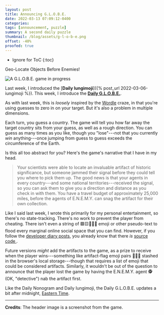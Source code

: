 ```yaml
---
layout: post
title: Announcing G.L.O.B.E.
date: 2022-03-13 07:09:12-0400
categories:
tags: [announcement, puzzle]
summary: A second daily puzzle
thumbnail: /blog/assets/g-l-o-b-e.png
offset: -40%
proofed: true
---
```


* Ignore for ToC
{:toc}

Geo-Locate Objects Before Enemies!

![A G.L.O.B.E. game in progress](/blog/assets/g-l-o-b-e.png "Gabon has a distinctive enough shape that it's easy to guess on the first try, but that makes for a bad demonstration...")

Last week, I introduced the [**Daily Iungimoji**]({% post_url 2022-03-06-iungimoji %}).  This week, I introduce the [**Daily G.L.O.B.E.**](https://john.colagioia.net/globe/).

As with last week, this is *loosely* inspired by the [Wordle](https://en.wikipedia.org/wiki/Wordle) craze, in that you're using guesses to zero in on your target.  But it's also a problem in multiple dimensions.

Each turn, you guess a country.  The game will tell you how far away the target country sits from your guess, as well as a rough direction.  You can guess as many times as you like, though you "lose"---not that you currently *win* anything---once jumping from guess to guess exceeds the circumference of the Earth.

Is this all too abstract for you?  Here's the game's narrative that I have in my head.

 > Your scientists were able to locate an invaluable artifact of historic significance, but someone jammed their signal before they could tell you where to pick them up.  The good news is that your agents in every country---and some national territories---received the signal, so you can ask them to give you a direction and distance as you check in with them.  You have a travel budget of approximately 25,000 miles, before the agents of E.N.E.M.Y. can snag the artifact for their own collection.

Like I said last week, I wrote this primarily for my personal entertainment, so there's no state-tracking.  There's no work to prevent the player from cheating.  There isn't even a string of 🟩🟨📗🍏🥬 emoji or other pseudo-text to flood every marginal online social space that you can find.  However, if you follow the [developer diary posts](/blog/tag/devjournal), you already know that there *is* [source code <i class="fab fa-github"></i>](https://github.com/jcolag/g-l-o-b-e).

Future versions *might* add the artifacts to the game, as a prize to receive when the player wins---something like artifact-flag emoji pairs 💎🇹🇬 stashed in the browser's local storage---though that requires a list of emoji that could be considered artifacts.  Similarly, it wouldn't be out of the question to announce that the player lost the game by having the E.N.E.M.Y. agent 🕵️ (OK, "detective") nab the artifact first.

Like the Daily Nonogram and Daily Iungimoji, the Daily G.L.O.B.E. updates a bit after midnight, [Eastern Time](https://en.wikipedia.org/wiki/Eastern_Time_Zone).

* * *

**Credits**:  The header image is a screenshot from the game.
